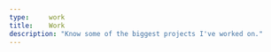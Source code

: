 ```yaml
---
type:     work
title:    Work
description: "Know some of the biggest projects I've worked on."
---
```

